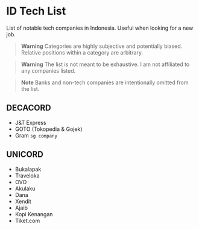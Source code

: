 # ID Tech List

List of notable tech companies in Indonesia. Useful when looking for a new job.

> **Warning**
> Categories are highly subjective and potentially biased. Relative positions within a category are arbitrary.

> **Warning**
> The list is not meant to be exhaustive. I am not affiliated to any companies listed.

> **Note**
> Banks and non-tech companies are intentionally omitted from the list.

## DECACORD

- J&T Express
- GOTO (Tokopedia & Gojek)
- Gram `sg company`

## UNICORD

- Bukalapak
- Traveloka
- OVO
- Akulaku
- Dana
- Xendit
- Ajaib
- Kopi Kenangan
- Tiket.com
